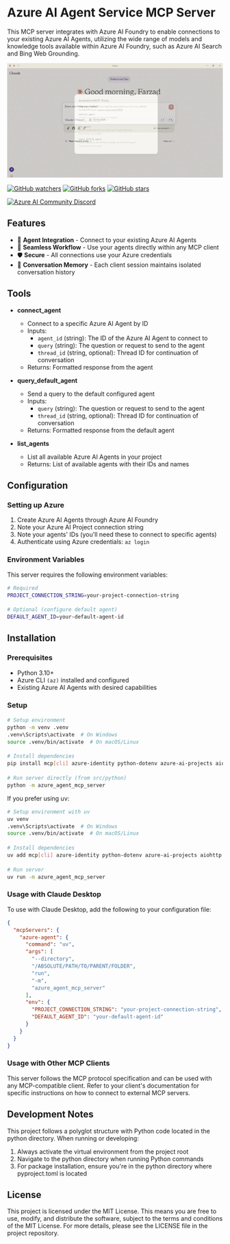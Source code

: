 # Azure AI Agent Service MCP Server
This MCP server integrates with Azure AI Foundry to enable connections to your existing Azure AI Agents, utilizing the wide range of models and knowledge tools available within Azure AI Foundry, such as Azure AI Search and Bing Web Grounding.

![demo](img/mcp-azs.gif)

[![GitHub watchers](https://img.shields.io/github/watchers/[username]/mcp-foundry.svg?style=social&label=Watch)](https://github.com/[azure-ai-foundry]/mcp-foundry/watchers)
[![GitHub forks](https://img.shields.io/github/forks/[username]/mcp-foundry.svg?style=social&label=Fork)](https://github.com/[azure-ai-foundry]/mcp-foundry/fork)
[![GitHub stars](https://img.shields.io/github/stars/[username]/mcp-foundry?style=social&label=Star)](https://github.com/[azure-ai-foundry]/mcp-foundry/stargazers)

[![Azure AI Community Discord](https://dcbadge.vercel.app/api/server/ByRwuEEgH4)](https://discord.gg/REmjGvvFpW)

## Features

- 🤖 **Agent Integration** - Connect to your existing Azure AI Agents
- 🔄 **Seamless Workflow** - Use your agents directly within any MCP client
- 🛡️ **Secure** - All connections use your Azure credentials
- 🧠 **Conversation Memory** - Each client session maintains isolated conversation history

## Tools

- **connect_agent**

  - Connect to a specific Azure AI Agent by ID
  - Inputs:
    - `agent_id` (string): The ID of the Azure AI Agent to connect to
    - `query` (string): The question or request to send to the agent
    - `thread_id` (string, optional): Thread ID for continuation of conversation
  - Returns: Formatted response from the agent

- **query_default_agent**

  - Send a query to the default configured agent
  - Inputs:
    - `query` (string): The question or request to send to the agent
    - `thread_id` (string, optional): Thread ID for continuation of conversation
  - Returns: Formatted response from the default agent

- **list_agents**
  - List all available Azure AI Agents in your project
  - Returns: List of available agents with their IDs and names

## Configuration

### Setting up Azure

1. Create Azure AI Agents through Azure AI Foundry
2. Note your Azure AI Project connection string
3. Note your agents' IDs (you'll need these to connect to specific agents)
4. Authenticate using Azure credentials: `az login`

### Environment Variables

This server requires the following environment variables:

```bash
# Required
PROJECT_CONNECTION_STRING=your-project-connection-string

# Optional (configure default agent)
DEFAULT_AGENT_ID=your-default-agent-id
```

## Installation

### Prerequisites

- Python 3.10+
- Azure CLI `(az)` installed and configured
- Existing Azure AI Agents with desired capabilities

### Setup

```bash
# Setup environment
python -m venv .venv
.venv\Scripts\activate  # On Windows
source .venv/bin/activate  # On macOS/Linux

# Install dependencies
pip install mcp[cli] azure-identity python-dotenv azure-ai-projects aiohttp

# Run server directly (from src/python)
python -m azure_agent_mcp_server
```

If you prefer using uv:

```bash
# Setup environment with uv
uv venv
.venv\Scripts\activate  # On Windows
source .venv/bin/activate  # On macOS/Linux

# Install dependencies
uv add mcp[cli] azure-identity python-dotenv azure-ai-projects aiohttp

# Run server
uv run -m azure_agent_mcp_server
```

### Usage with Claude Desktop

To use with Claude Desktop, add the following to your configuration file:

```json
{
  "mcpServers": {
    "azure-agent": {
      "command": "uv",
      "args": [
        "--directory",
        "/ABSOLUTE/PATH/TO/PARENT/FOLDER",
        "run",
        "-m",
        "azure_agent_mcp_server"
      ],
      "env": {
        "PROJECT_CONNECTION_STRING": "your-project-connection-string",
        "DEFAULT_AGENT_ID": "your-default-agent-id"
      }
    }
  }
}
```

### Usage with Other MCP Clients

This server follows the MCP protocol specification and can be used with any MCP-compatible client. Refer to your client's documentation for specific instructions on how to connect to external MCP servers.

## Development Notes

This project follows a polyglot structure with Python code located in the python directory. When running or developing:

1. Always activate the virtual environment from the project root
2. Navigate to the python directory when running Python commands
3. For package installation, ensure you're in the python directory where pyproject.toml is located

## License

This project is licensed under the MIT License. This means you are free to use, modify, and distribute the software, subject to the terms and conditions of the MIT License. For more details, please see the LICENSE file in the project repository.
